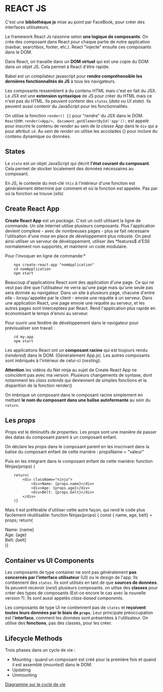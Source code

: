 REACT JS
=======

C'est une **bibliothèque js** mise au point par FaceBook, pour créer des interfaces utilisateurs.

Le framework React Js raisonne selon **une logique de composants**. On crée des composant dans React pour chaque partie de notre application (navbar, searchbox, footer, etc.). React "injecte" ensuite ces composants dans le DOM.

Dans React, on travaille dans un **DOM virtuel** qui est une copie du DOM dans un objet JS. Cela permet à React d'être rapide.

Babel est un compilateur javascript pour **rendre compréhensible les dernières fonctionnalités de JS** à tous les navigateurs.

Les composants ressemblent à du contenu HTML mais c'est en fait du JSX. Le JSX est une **extension syntaxique** de JS pour créer du HTML mais ce n'est pas du HTML. Ils peuvent contenir des `states` (*data ou UI state*). Ils peuvent aussi contenir du JavaScript pour les fonctionnalités.

On utilise la fonction `render() {}` pour "rendre" du JSX dans le DOM. `ReactDOM.render(<App/>, document.getElementById('app'));` est appelé pour inscrire le contenu de *render* au sein de *la classe App* dans le `div` qui a pour attribut `id`. 
Au sein de *render* on utilise les accolades {} pour inclure du contenu dynamique ou données.

States
-----

Le `state` est un objet JavaScript qui décrit **l'état courant du composant**. Cela permet de stocker localement des données nécessaires au composant.

En JS, le contexte du mot-clé `this` à l'intérieur d'une fonction est généralement déterminé par comment et où la fonction est appelée. Pas par où la fonction se trouve (*sits*)

Create React App
------------

**Create React App** est un *package*. C'est un outil utilisant la ligne de commande. Un site internet utilise plusieurs composants. Plus l'application devient complexe - avec de nombreuses pages - plus se fait nécessaire l'utilisation d'une mise en place de développement plus robuste. On peut ainsi utiliser un serveur de développement, utiliser des *features$ d'ES6 normalement non supportés, et maintenir un code modulaire.

Pour l'invoquer en ligne de commande:*

        npx create-react-app "nomApplication"
        cd nomApplication
        npm start   

Beaucoup d'applications React sont des application d'une page. Ce qui ne veut pas dire que l'utilisateur ne verra qu'une page mais qu'une seule pas sera donnée au navigateur.
Dans un site à plusieurs page, chacune d'entre elle - lorsqu'appelée par le client - envoie une requête à un serveur. Dans une application React, une page envoie une requête au serveur, et les autres pages sont interceptées par React. Rend l'application plus rapide en économisant le temps d'envoi au serveur.

Pour ouvrir une fenêtre de développement dans le navigateur pour prévisualiser son travail :

        cd my-app 
        npm start

Les applications React ont un **composant racine** qui est toujours rendu (*rendered*) dans le DOM. (Généralement App.js). Les autres composants sont imbriqués à l'intérieur de celui-ci (*nesting*).

**Attention** les vidéos du Net ninja au sujet de Create React App ne coincident pas avec ma version. Plusieurs changements de syntaxe, dont notamment les *class extends* qui deviennent de simples fonctions et la disparition de la fonction render()

On imbrique un composant dans le composant racine simplement en mettant **le nom du composant dans une balise autofermante** au sein du `return`.

Les *props*
-------

*Props* est le diminutifs de *properties*.
Les *props* sont une manière de passer des datas du composant parent à un composant enfant.

On déclare les *props* dans le composant parent en les inscrivant dans la balise du composant enfant de cette manière :
        propsName = "valeur"
        <Ninjas name="Sanjuron" age="30" belt="black"/>

Puis en les intégrant dans le composant enfant de cette manière:
        function Ninjas(props) {

        return(
            <div className="ninja">
                <div>Name: {props.name}</div>
                <div>Age: {props.age}</div>
                <div>Belt: {props.belt}</div>
            </div>
        )}
Mais il est préférable d'utiliser cette autre façon, qui rend le code plus facilement réutilisable:
        function Ninjas(props) {
        const { name, age, belt} = props;
        return(
            <div className="ninja">
                <div>Name: {name}</div>
                <div>Age: {age}</div>
                <div>Belt: {belt}</div>
            </div>
        )}

Container vs UI Components
--------------------

Les composants de type container ne sont pas généralement **pas concernés par l'interface utilisateur** (UI) ou le design de l'app. Ils contiennent des `states`. Ils sont utilisés en tant de que **sources de données**. Ils peuvent recevoir (*nest*) plusieurs composants. on utlise des **classes** pour créer des types de composants (Est-ce encore le cas avec la nouvelle version ?). Ils sont aussi appelés *class-based components*.

Les composants de type UI ne contiennent pas de `states` et **reçoivent toutes leurs données par le biais de `props`.** Leur principale préoccupation est l'**interface**, comment les données sont présentées à l'utilisateur. On utilise des **fonctions**, pas des classes, pour les créer. 

Lifecycle Methods
------------

Trois phases dans un cycle de vie :

- Mounting : quand un composant est créé pour la première fois et quand il est assemblé (*mounted*) dans le DOM.
- Updating
- Unmounting

[Diagramme sur le cycle de vie](https://projects.wojtekmaj.pl/react-lifecycle-methods-diagram/) 
